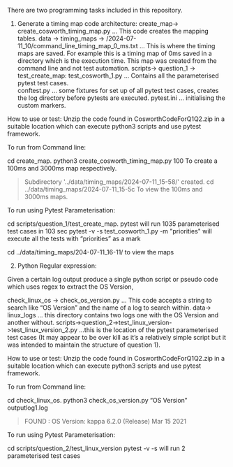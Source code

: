 There are two programming tasks included in this repository.
1. Generate a timing map
   code architecture:
create_map-> create_cosworth_timing_map.py … This code creates the mapping tables.
data -> timing_maps -> /2024-07-11_10/command_line_timing_map_0_ms.txt … This is where the timing maps are saved. For example this is a timing map of 0ms saved in a directory which is the execution time. This map was created from the command line and not test automation.
scripts-> question_1 -> test_create_map:
test_cosworth_1.py … Contains all the parameterised pytest test cases.  
conftest.py … some fixtures for set up of all pytest test cases, creates the log directory before pytests are executed.
pytest.ini … initialising the custom markers.

How to use or test:
Unzip the code found in CosworthCodeForQ1Q2.zip in a suitable location which can execute python3 scripts and use pytest framework.

To run from Command line:

cd create_map.
python3 create_cosworth_timing_map.py 100 To create a 100ms and 3000ms map respectively.
> Subdirectory '../data/timing_maps/2024-07-11_15-58/' created.
cd ../data/timing_maps/2024-07-11_15-5c  To view the 100ms and 3000ms maps.


To run using Pytest Parameterisation:

cd scripts/question_1/test_create_map.
pytest will run 1035 parameterised test cases in 103 sec 
pytest -v -s test_cosworth_1.py -m "priorities" will execute all the tests with “priorities” as a mark

cd ../data/timing_maps/204-07-11_16-11/ to view the maps

2. Python Regular expression:

Given a certain log output produce a single python script or pseudo code which uses regex to extract the OS Version,

check_linux_os -> check_os_version.py … This code accepts a string to search like “OS Version” and the name of a log to search within.
data-> linux_logs … this directory contains two logs one with the OS Version and another without.
scripts->question_2->test_linux_version->test_linux_version_2.py …this is the location of the pytest parameterised test cases (It may appear to be over kill as it’s a relatively simple script but it was intended to maintain the structure of question 1).

How to use or test:
Unzip the code found in CosworthCodeForQ1Q2.zip in a suitable location which can execute python3 scripts and use pytest framework.

To run from Command line:

cd check_linux_os.
python3 check_os_version.py “OS Version” outputlog1.log
>FOUND : OS Version: kappa 6.2.0 (Release) Mar 15 2021

To run using Pytest Parameterisation:

cd scripts/question_2/test_linux_version
pytest -v -s will run 2 parameterised test cases 

